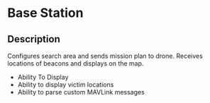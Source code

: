 # Base Station 
## Description 
Configures search area and sends mission plan to drone. Receives locations of beacons and displays on the map.

* Ability To Display 
* Ability to display victim locations
* Ability to parse custom MAVLink messages